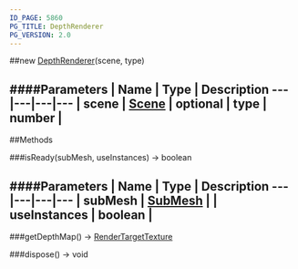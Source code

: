 ```yaml
---
ID_PAGE: 5860
PG_TITLE: DepthRenderer
PG_VERSION: 2.0
---
```

##new [DepthRenderer](page.php?p=5860)(scene, type)

####Parameters
 | Name | Type | Description
---|---|---|---
 | scene | [Scene](page.php?p=5725) | 
optional | type | number | 
---



##Methods

###isReady(subMesh, useInstances) &rarr; boolean

####Parameters
 | Name | Type | Description
---|---|---|---
 | subMesh | [SubMesh](page.php?p=5834) | 
 | useInstances | boolean | 
---

###getDepthMap() &rarr; [RenderTargetTexture](page.php?p=5793)


###dispose() &rarr; void


